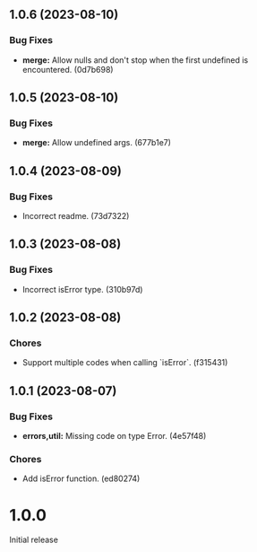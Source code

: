 ## 1.0.6 (2023-08-10)

### Bug Fixes

- **merge:** Allow nulls and don't stop when the first undefined is encountered. (0d7b698)

## 1.0.5 (2023-08-10)

### Bug Fixes

- **merge:** Allow undefined args. (677b1e7)

## 1.0.4 (2023-08-09)

### Bug Fixes

- Incorrect readme. (73d7322)

## 1.0.3 (2023-08-08)

### Bug Fixes

- Incorrect isError type. (310b97d)

## 1.0.2 (2023-08-08)

### Chores

- Support multiple codes when calling &#96;isError&#96;. (f315431)

## 1.0.1 (2023-08-07)

### Bug Fixes

- **errors,util:** Missing code on type Error. (4e57f48)

### Chores

- Add isError function. (ed80274)

# 1.0.0

Initial release
